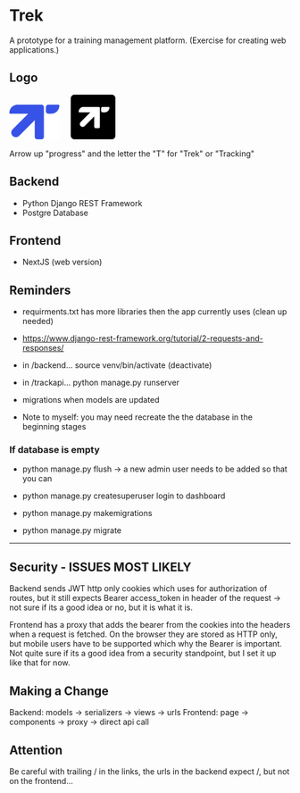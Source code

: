 # Trek

A prototype for a training management platform. (Exercise for creating web applications.)

## Logo

<img src="images/logo.png" alt="Logo" width="90"/> &nbsp;&nbsp;&nbsp;
<img src="images/icon.png" alt="Icon" width="80"/>

Arrow up "progress"
and the letter the "T" for "Trek" or "Tracking"

## Backend

- Python Django REST Framework
- Postgre Database

## Frontend

- NextJS (web version)

## Reminders

- requirments.txt has more libraries then the app currently uses (clean up needed)

- <https://www.django-rest-framework.org/tutorial/2-requests-and-responses/>
- in /backend... source venv/bin/activate (deactivate)
- in /trackapi... python manage.py runserver
- migrations when models are updated
- Note to myself: you may need recreate the the database in the beginning stages

### If database is empty

- python manage.py flush -> a new admin user needs to be added so that you can
- python manage.py createsuperuser
login to dashboard

- python manage.py makemigrations
- python manage.py migrate

---

## Security - ISSUES MOST LIKELY

Backend sends JWT http only cookies which uses for authorization of routes, but it still expects Bearer access_token in header of the request -> not sure if its a good idea or no, but it is what it is.

Frontend has a proxy that adds the bearer from the cookies into the headers when a request is fetched. On the browser they are stored as HTTP only, but mobile users have to be supported which why the Bearer is important. Not quite sure if its a good idea from a security standpoint, but I set it up like that for now.

## Making a Change

Backend: models -> serializers -> views -> urls
Frontend: page -> components -> proxy -> direct api call 

## Attention

Be careful with trailing / in the links, the urls in the backend expect /, but not on the frontend...


